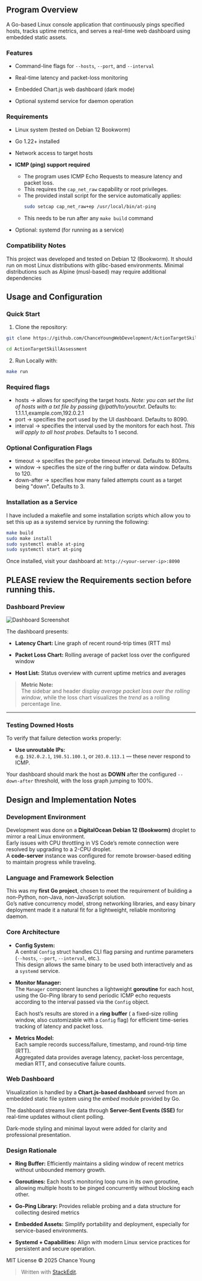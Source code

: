 ## Program Overview

A Go-based Linux console application that continuously pings specified hosts, tracks uptime metrics, and serves a real-time web dashboard using embedded static assets.

### Features
- Command-line flags for `--hosts`, `--port`, and `--interval`

- Real-time latency and packet-loss monitoring

- Embedded Chart.js web dashboard (dark mode)

- Optional systemd service for daemon operation

### Requirements
- Linux system (tested on Debian 12 Bookworm)
- Go 1.22+ installed
- Network access to target hosts
- **ICMP (ping) support required**
  - The program uses ICMP Echo Requests to measure latency and packet loss.
  - This requires the `cap_net_raw` capability or root privileges.
  - The provided install script for the service automatically applies:
    ```bash
    sudo setcap cap_net_raw+ep /usr/local/bin/at-ping
    ```
   - This needs to be run after any `make build` command

- Optional: systemd (for running as a service)


### Compatibility Notes
This project was developed and tested on Debian 12 (Bookworm).
It should run on most Linux distributions with glibc-based environments.
Minimal distributions such as Alpine (musl-based) may require additional dependencies 

## Usage and Configuration

### Quick Start

1. Clone the repository:

```bash
git clone https://github.com/ChanceYoungWebDevelopment/ActionTargetSkillAssessment.git

cd ActionTargetSkillAssessment
```

2. Run Locally with:
```bash
make run
```

### Required flags
- hosts -> allows for specifying the target hosts. *Note: you can set the list of hosts with a txt file by passing @/path/to/your/txt*. Defaults to: 1.1.1.1,example.com,192.0.2.1
- port -> specifies the port used by the UI dashboard. Defaults to 8090.
- interval -> specifies the interval used by the monitors for each host. *This will apply to all host probes.* Defaults to 1 second. 

### Optional Configuration Flags
- timeout -> specifies the per-probe timeout interval. Defaults to 800ms.
- window -> specifies the size of the ring buffer or data window. Defaults to 120.
- down-after -> specifies how many failed attempts count as a target being "down". Defaults to 3. 

### Installation as a Service
I have included a makefile and some installation scripts which allow you to set this up as a systemd service by running the following:
```bash
make build
sudo make install
sudo systemctl enable at-ping
sudo systemctl start at-ping
```
Once installed, visit your dashboard at:
```http://<your-server-ip>:8090```

**PLEASE** review the **Requirements** section before running this.
--- 
### Dashboard Preview

![Dashboard Screenshot](https://github.com/ChanceYoungWebDevelopment/ActionTargetSkillAssessment/blob/main/internal/web/static/dashboardscreenshot.jpg)

The dashboard presents:

-   **Latency Chart:** Line graph of recent round-trip times (RTT ms)
    
-   **Packet Loss Chart:** Rolling average of packet loss over the configured window
    
-   **Host List:** Status overview with current uptime metrics and averages
    

> **Metric Note:**  
> The sidebar and header display _average packet loss over the rolling window_, while the loss chart visualizes the _trend_ as a rolling percentage line.

---

### Testing Downed Hosts

To verify that failure detection works properly:

-   **Use unroutable IPs:**  
    e.g. `192.0.2.1`, `198.51.100.1`, or `203.0.113.1` — these never respond to ICMP.

Your dashboard should mark the host as **DOWN** after the configured `--down-after` threshold, with the loss graph jumping to 100%.

## Design and Implementation Notes

### Development Environment
Development was done on a **DigitalOcean Debian 12 (Bookworm)** droplet to mirror a real Linux environment.  
Early issues with CPU throttling in VS Code’s remote connection were resolved by upgrading to a 2-CPU droplet.  
A **code-server** instance was configured for remote browser-based editing to maintain progress while traveling.

### Language and Framework Selection
This was my **first Go project**, chosen to meet the requirement of building a non-Python, non-Java, non-JavaScript solution.  
Go’s native concurrency model, strong networking libraries, and easy binary deployment made it a natural fit for a lightweight, reliable monitoring daemon.

### Core Architecture
- **Config System:**  
  A central `Config` struct handles CLI flag parsing and runtime parameters (`--hosts`, `--port`, `--interval`, etc.).  
  This design allows the same binary to be used both interactively and as a `systemd` service.
  
- **Monitor Manager:**  
  The `Manager` component launches a lightweight **goroutine** for each host, using the Go-Ping library to send periodic ICMP echo requests according to the interval passed via the  `Config` object. 
  
  Each host’s results are stored in a **ring buffer** ( a fixed-size rolling window, also customizable with a `Config` flag) for efficient time-series tracking of latency and packet loss.

- **Metrics Model:**  
  Each sample records success/failure, timestamp, and round-trip time (RTT).  
  Aggregated data provides average latency, packet-loss percentage, median RTT, and consecutive failure counts.

### Web Dashboard
Visualization is handled by a **Chart.js-based dashboard** served from an embedded static file system using the *embed* module provided by Go.
 
The dashboard streams live data through **Server-Sent Events (SSE)** for real-time updates without client polling.  

Dark-mode styling and minimal layout were added for clarity and professional presentation.

### Design Rationale

-   **Ring Buffer:** Efficiently maintains a sliding window of recent metrics without unbounded memory growth.
    
-   **Goroutines:** Each host’s monitoring loop runs in its own goroutine, allowing multiple hosts to be pinged concurrently without blocking each other.
    
-   **Go-Ping Library:** Provides reliable probing and a data structure for collecting desired metrics
    
-   **Embedded Assets:** Simplify portability and deployment, especially for service-based environments.
    
-   **Systemd + Capabilities:** Align with modern Linux service practices for persistent and secure operation.

MIT License © 2025 Chance Young
> Written with [StackEdit](https://stackedit.io/).
